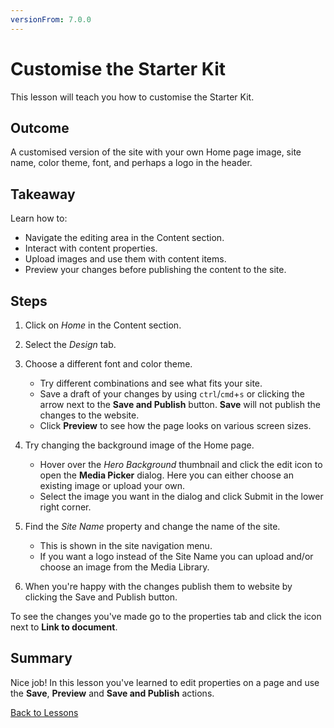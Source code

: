 ```yaml
---
versionFrom: 7.0.0
---
```


# Customise the Starter Kit

This lesson will teach you how to customise the Starter Kit.

## Outcome

A customised version of the site with your own Home page image, site name, color theme, font, and perhaps a logo in the header.

## Takeaway

Learn how to:
* Navigate the editing area in the Content section.
* Interact with content properties.
* Upload images and use them with content items.
* Preview your changes before publishing the content to the site.

## Steps

1. Click on *Home* in the Content section.
2. Select the *Design* tab.
3. Choose a different font and color theme. 

    * Try different combinations and see what fits your site. 
    * Save a draft of your changes by using `ctrl`/`cmd`+`s` or clicking the arrow next to the **Save and Publish** button. **Save** will not publish the changes to the website.  
    * Click **Preview** to see how the page looks on various screen sizes.

4. Try changing the background image of the Home page. 

    * Hover over the *Hero Background* thumbnail and click the edit icon to open the **Media Picker** dialog. Here you can either choose an existing image or upload your own. 
    * Select the image you want in the dialog and click Submit in the lower right corner.

5. Find the *Site Name* property and change the name of the site. 

    * This is shown in the site navigation menu. 
    * If you want a logo instead of the Site Name you can upload and/or choose an image from the Media Library.
    
6. When you're happy with the changes publish them to website by clicking the Save and Publish button. 

To see the changes you've made go to the properties tab and click the icon next to **Link to document**.

## Summary

Nice job! In this lesson you've learned to edit properties on a page and use the **Save**, **Preview** and **Save and Publish** actions.

[Back to Lessons](../index.md)
